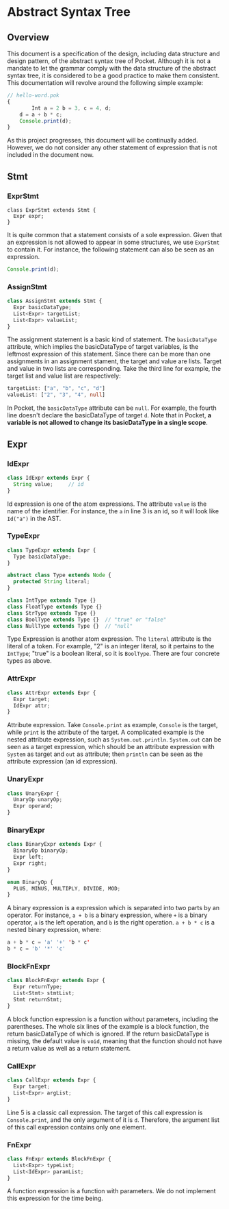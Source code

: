 # Abstract Syntax Tree

## Overview

This document is a specification of the design, including data structure and design pattern, of the abstract syntax tree of Pocket. Although it is not a mandate to let the grammar comply with the data structure of the abstract syntax tree, it is considered to be a good practice to make them consistent. This documentation will revolve around the following simple example:

~~~typescript
// hello-word.pok
{
		Int a = 2 b = 3, c = 4, d;
  	d = a + b * c;
  	Console.print(d);
}
~~~

As this project progresses, this document will be continually added. However, we do not consider any other statement of expression that is not included in the document now.

## Stmt

### ExprStmt

~~~tsx
class ExprStmt extends Stmt {
  Expr expr;
}
~~~

It is quite common that a statement consists of a sole expression. Given that an expression is not allowed to appear in some structures, we use `ExprStmt` to contain it. For instance, the following statement can also be seen as an expression.

~~~typescript
Console.print(d);
~~~

### AssignStmt

~~~typescript
class AssignStmt extends Stmt {
  Expr basicDataType;
  List<Expr> targetList;
  List<Expr> valueList;
}
~~~

The assignment statement is a basic kind of statement. The `basicDataType` attribute, which implies the basicDataType of target variables, is the leftmost expression of this statement. Since there can be more than one assignments in an assignment stament, the target and value are lists. Target and value in two lists are corresponding. Take the third line for example, the target list and value list are respectively:

~~~typescript
targetList: ["a", "b", "c", "d"]
valueList: ["2", "3", "4", null]
~~~

In Pocket, the `basicDataType` attribute can be `null`. For example, the fourth line doesn't declare the basicDataType of target `d`. Note that in Pocket, **a variable is not allowed to change its basicDataType in a single scope**.

## Expr

### IdExpr

~~~typescript
class IdExpr extends Expr {
  String value;		// id
}
~~~

Id expression is one of the atom expressions. The attribute `value` is the name of the identifier. For instance, the `a` in line 3 is an id, so it will  look like `Id("a")` in the AST.

### TypeExpr

~~~typescript
class TypeExpr extends Expr {
  Type basicDataType;
}

abstract class Type extends Node {
  protected String literal;
}

class IntType extends Type {}
class FloatType extends Type {}
class StrType extends Type {}
class BoolType extends Type {}	// "true" or "false"
class NullType extends Type {}	// "null"
~~~

Type Expression is another atom expression. The `literal` attribute is the literal of a token. For example, "2" is an integer literal, so it pertains to the `IntType`; "true" is a boolean literal, so it is `BoolType`. There are four concrete types as above.

### AttrExpr

~~~typescript
class AttrExpr extends Expr {
  Expr target;
  IdExpr attr;
}
~~~

Attribute expression. Take `Console.print` as example, `Console` is the target, while `print` is the attribute of the target. A complicated example is the nested attribute expression, such as `System.out.println`. `System.out` can be seen as a target expression, which should be an attribute expression with `System` as target and `out` as attribute; then `println` can be seen as the attribute expression (an id expression).

### UnaryExpr

~~~typescript
class UnaryExpr {
  UnaryOp unaryOp;
  Expr operand;
}
~~~

### BinaryExpr

~~~typescript
class BinaryExpr extends Expr {
  BinaryOp binaryOp;
  Expr left;
  Expr right;
}

enum BinaryOp {
  PLUS, MINUS, MULTIPLY, DIVIDE, MOD;
}
~~~

A binary expression is a expression which is separated into two parts by an operator. For instance, `a + b` is a binary expression, where `+` is a binary operator, `a` is the left operation, and `b` is the right operation. `a + b * c` is a nested binary expression, where:

~~~java
a + b * c = 'a' '+' 'b * c'
b * c = 'b' '*' 'c'
~~~

### BlockFnExpr

~~~typescript
class BlockFnExpr extends Expr {
  Expr returnType;
  List<Stmt> stmtList;
  Stmt returnStmt;
}
~~~

A block function expression is a function without parameters, including the parentheses. The whole six lines of the example is a block function, the return basicDataType of which is ignored. If the return basicDataType is missing, the default value is `void`, meaning that the function should not have a return value as well as a return statement.

### CallExpr

~~~typescript
class CallExpr extends Expr {
  Expr target;
  List<Expr> argList;
}
~~~

Line 5 is a classic call expression. The target of this call expression is `Console.print`, and the only argument of it is `d`. Therefore, the argument list of this call expression contains only one element.

### FnExpr

~~~typescript
class FnExpr extends BlockFnExpr {
  List<Expr> typeList;
  List<IdExpr> paramList;
}
~~~

A function expression is a function with parameters. We do not implement this expression for the time being.
